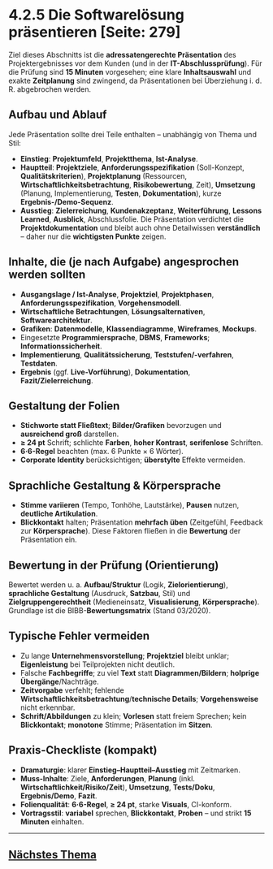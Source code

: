 # 4.2.5 Die Softwarelösung präsentieren [Seite: 279]

Ziel dieses Abschnitts ist die **adressatengerechte Präsentation** des Projektergebnisses vor dem Kunden (und in der **IT-Abschlussprüfung**). Für die Prüfung sind **15 Minuten** vorgesehen; eine klare **Inhaltsauswahl** und exakte **Zeitplanung** sind zwingend, da Präsentationen bei Überziehung i. d. R. abgebrochen werden. 

## Aufbau und Ablauf

Jede Präsentation sollte drei Teile enthalten – unabhängig von Thema und Stil:

* **Einstieg**: **Projektumfeld**, **Projektthema**, **Ist-Analyse**.
* **Hauptteil**: **Projektziele**, **Anforderungsspezifikation** (Soll-Konzept, **Qualitätskriterien**), **Projektplanung** (Ressourcen, **Wirtschaftlichkeitsbetrachtung**, **Risikobewertung**, Zeit), **Umsetzung** (Planung, Implementierung, **Testen**, **Dokumentation**), kurze **Ergebnis-/Demo-Sequenz**.
* **Ausstieg**: **Zielerreichung**, **Kundenakzeptanz**, **Weiterführung**, **Lessons Learned**, **Ausblick**, Abschlussfolie.
  Die Präsentation verdichtet die **Projektdokumentation** und bleibt auch ohne Detailwissen **verständlich** – daher nur die **wichtigsten Punkte** zeigen.

## Inhalte, die (je nach Aufgabe) angesprochen werden sollten

* **Ausgangslage / Ist-Analyse**, **Projektziel**, **Projektphasen**, **Anforderungsspezifikation**, **Vorgehensmodell**.
* **Wirtschaftliche Betrachtungen**, **Lösungsalternativen**, **Softwarearchitektur**.
* **Grafiken**: **Datenmodelle**, **Klassendiagramme**, **Wireframes**, **Mockups**.
* Eingesetzte **Programmiersprache**, **DBMS**, **Frameworks**; **Informationssicherheit**.
* **Implementierung**, **Qualitätssicherung**, **Teststufen/-verfahren**, **Testdaten**.
* **Ergebnis** (ggf. **Live-Vorführung**), **Dokumentation**, **Fazit/Zielerreichung**. 

## Gestaltung der Folien

* **Stichworte statt Fließtext**; **Bilder/Grafiken** bevorzugen und **ausreichend groß** darstellen.
* **≥ 24 pt** Schrift; schlichte **Farben**, **hoher Kontrast**, **serifenlose** Schriften.
* **6·6-Regel** beachten (max. 6 Punkte × 6 Wörter).
* **Corporate Identity** berücksichtigen; **überstylte** Effekte vermeiden. 

## Sprachliche Gestaltung & Körpersprache

* **Stimme variieren** (Tempo, Tonhöhe, Lautstärke), **Pausen** nutzen, **deutliche Artikulation**.
* **Blickkontakt** halten; Präsentation **mehrfach üben** (Zeitgefühl, Feedback zur **Körpersprache**).
  Diese Faktoren fließen in die **Bewertung** der Präsentation ein. 

## Bewertung in der Prüfung (Orientierung)

Bewertet werden u. a. **Aufbau/Struktur** (Logik, **Zielorientierung**), **sprachliche Gestaltung** (Ausdruck, **Satzbau**, Stil) und **Zielgruppengerechtheit** (Medieneinsatz, **Visualisierung**, **Körpersprache**). Grundlage ist die BIBB-**Bewertungsmatrix** (Stand 03/2020). 

## Typische Fehler vermeiden

* Zu lange **Unternehmensvorstellung**; **Projektziel** bleibt unklar; **Eigenleistung** bei Teilprojekten nicht deutlich.
* Falsche **Fachbegriffe**; zu viel **Text** statt **Diagrammen/Bildern**; **holprige Übergänge**/Nachträge.
* **Zeitvorgabe** verfehlt; fehlende **Wirtschaftlichkeitsbetrachtung**/**technische Details**; **Vorgehensweise** nicht erkennbar.
* **Schrift/Abbildungen** zu klein; **Vorlesen** statt freiem Sprechen; kein **Blickkontakt**; **monotone** Stimme; Präsentation im **Sitzen**.

## Praxis-Checkliste (kompakt)

* **Dramaturgie**: klarer **Einstieg–Hauptteil–Ausstieg** mit Zeitmarken.
* **Muss-Inhalte**: Ziele, **Anforderungen**, **Planung** (inkl. **Wirtschaftlichkeit/Risiko/Zeit**), **Umsetzung**, **Tests/Doku**, **Ergebnis/Demo**, **Fazit**.
* **Folienqualität**: **6·6-Regel**, **≥ 24 pt**, starke **Visuals**, CI-konform.
* **Vortragsstil**: **variabel** sprechen, **Blickkontakt**, **Proben** – und strikt **15 Minuten** einhalten.

---

## [Nächstes Thema](./4.2.6_Das_Projektergebnis_bewerten_und_die_Projektdurchfuehrung_reflektieren.md)